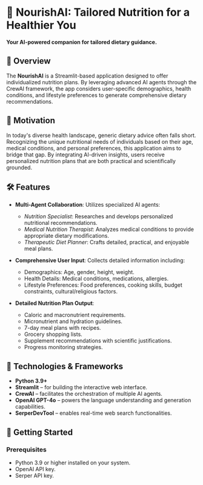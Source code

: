 # 🥗 NourishAI: Tailored Nutrition for a Healthier You

**Your AI-powered companion for tailored dietary guidance.**

## 🌟 Overview

The **NourishAI** is a Streamlit-based application designed to offer individualized nutrition plans. By leveraging advanced AI agents through the CrewAI framework, the app considers user-specific demographics, health conditions, and lifestyle preferences to generate comprehensive dietary recommendations.

## 🎯 Motivation

In today's diverse health landscape, generic dietary advice often falls short. Recognizing the unique nutritional needs of individuals based on their age, medical conditions, and personal preferences, this application aims to bridge that gap. By integrating AI-driven insights, users receive personalized nutrition plans that are both practical and scientifically grounded.

## 🛠️ Features

- **Multi-Agent Collaboration**: Utilizes specialized AI agents:
  - *Nutrition Specialist*: Researches and develops personalized nutritional recommendations.
  - *Medical Nutrition Therapist*: Analyzes medical conditions to provide appropriate dietary modifications.
  - *Therapeutic Diet Planner*: Crafts detailed, practical, and enjoyable meal plans.

- **Comprehensive User Input**: Collects detailed information including:
  - Demographics: Age, gender, height, weight.
  - Health Details: Medical conditions, medications, allergies.
  - Lifestyle Preferences: Food preferences, cooking skills, budget constraints, cultural/religious factors.

- **Detailed Nutrition Plan Output**:
  - Caloric and macronutrient requirements.
  - Micronutrient and hydration guidelines.
  - 7-day meal plans with recipes.
  - Grocery shopping lists.
  - Supplement recommendations with scientific justifications.
  - Progress monitoring strategies.

## 🧰 Technologies & Frameworks

- **Python 3.9+**
- **Streamlit** – for building the interactive web interface.
- **CrewAI** – facilitates the orchestration of multiple AI agents.
- **OpenAI GPT-4o** – powers the language understanding and generation capabilities.
- **SerperDevTool** – enables real-time web search functionalities.

## 🚀 Getting Started

### Prerequisites

- Python 3.9 or higher installed on your system.
- OpenAI API key.
- Serper API key.
